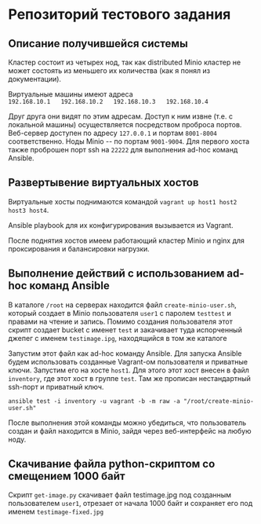 # Репозиторий тестового задания

## Описание получившейся системы
Кластер состоит из четырех нод, так как distributed Minio кластер не может состоять из меньшего их количества (как я понял из документации).

Виртуальные машины имеют адреса  
`192.168.10.1  
192.168.10.2  
192.168.10.3  
192.168.10.4`

Друг друга они видят по этим адресам. Доступ к ним извне (т.е. с локальной машины) осуществляется посредством проброса портов. Веб-сервер доступен по адресу `127.0.0.1` и портам `8001-8004` соответственно. Ноды Minio -- по портам `9001-9004`. Для первого хоста также проброшен порт ssh на `22222` для выполнения ad-hoc команд Ansible.

## Развертывение виртуальных хостов
Виртуальные хосты поднимаются командой `vagrant up host1 host2 host3 host4`.

Ansible playbook для их конфигурирования вызывается из Vagrant.

После поднятия хостов имеем работающий кластер Minio и nginx для проксирования и балансировки нагрузки.

## Выполнение действий с использованием ad-hoc команд Ansible
В каталоге `/root` на серверах находится файл `create-minio-user.sh`, который создает в Minio пользователя `user1` с паролем `testtest` и правами на чтение и запись. Помимо создания пользователя этот скрипт создает bucket с именет `test` и закачивает туда испорченный джепег с именем `testimage.ipg`, находящийся в том же каталоге

Запустим этот файл как ad-hoc команду Ansible. Для запуска Ansible будем использовать созданные Vagrant-ом пользователя и приватные ключи. Запустим его на хосте `host1`. Для этого этот хост внесен в файл `inventory`, где этот хост в группе `test`. Там же прописан нестандартный ssh-порт и приватный ключ.

`ansible test -i inventory -u vagrant -b -m raw -a "/root/create-minio-user.sh"`

После выполнения этой команды можно убедиться, что пользователь создан и файл находится в Minio, зайдя через веб-интерфейс на любую ноду.

## Скачивание файла python-скриптом со смещением 1000 байт
Скрипт `get-image.py` скачивает файл testimage.jpg под созданным пользователем `user1`, отрезает от начала 1000 байт и сохраняет его под именем `testimage-fixed.jpg`
